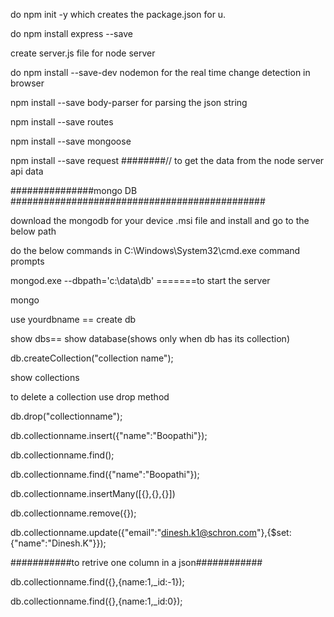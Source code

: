 do npm init -y which creates the package.json for u.

do npm install express --save 

create server.js file for node server

do npm install --save-dev nodemon for the real time change detection in browser

npm install --save body-parser for parsing the json string

npm install --save routes

npm install --save mongoose

npm install --save request  ########// to get the data from the node server api data



###############mongo DB ##############################################

download the mongodb for your device .msi file and install and go to the below path 

do the below commands in C:\Windows\System32\cmd.exe command prompts

mongod.exe --dbpath='c:\data\db' =======to start the server

mongo 

use yourdbname == create db

show dbs== show database(shows only when db has its collection)

db.createCollection("collection name");

show collections

to delete a collection use drop method

db.drop("collectionname");

db.collectionname.insert({"name":"Boopathi"});

db.collectionname.find();


db.collectionname.find({"name":"Boopathi"});

db.collectionname.insertMany([{},{},{}])

db.collectionname.remove({});

db.collectionname.update({"email":"dinesh.k1@schron.com"},{$set:{"name":"Dinesh.K"}});

###########to retrive one column in a json############

db.collectionname.find({},{name:1,_id:-1});

db.collectionname.find({},{name:1,_id:0});



